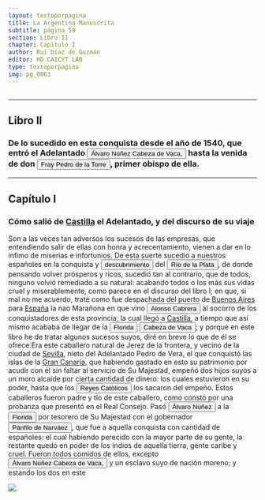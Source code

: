 ```yaml
---
layout: textoporpagina
title: La Argentina Manuscrita
subtitle: página 59
section: Libro II
chapter: Capítulo I
author: Rui Díaz de Guzmán
editor: HD CAICYT LAB
type: textoporpagina
img: pg_0063
---
```


<div class="row">
    <div class="column">
<hr><h2>Libro II</h2><h3>De lo sucedido en esta conquista desde el año de 1540, que entró el Adelantado <button class="balloon" data-balloon-pos="up" data-balloon-length="large" data-balloon="Álvar Núñez Cabeza de Vaca (Jerez de la Frontera, 1488/1490 - Sevilla, 27 de mayo de 1559) fue un descubridor y conquistador español que exploró la costa sur de Norteamérica desde la actual Florida pasando por Alabama, Misisipi y Luisiana y se adentró en Texas, Nuevo México, Arizona y en el norte de México hasta llegar al Golfo de California, territorios que pasaron a anexionarse al Imperio Español dentro del Virreinato de Nueva España. El rey Carlos I de España le otorgó el título de Segundo Adelantado y lo nombró capitán general y gobernador del Río de la Plata, Paranáguazu y sus anexos, fue el primer europeo en llegar a las cataratas del Iguazú y que exploró el curso del río Paraguay.Fue el primer europeo del cual tenemos pruebas documentales respecto de sus exploraciones en la región de las cataratas del Iguazú. Están documentadas numerosas referencias sobre entradas que antiguos náufragos de los barcos de Juan Díaz de Solís (1470-1516) y Rodrigo de Acuña habrían realizado en la zona, siendo la más famosa la de Alejo o Aleixo García.Cabeza de Vaca llegó a la isla de Santa Catalina en 1541 y de allí entró en tierra firme con el objetivo de alcanzar la ciudad de Asunción del Paraguay. La misma se había convertido en el centro de la conquista del Río de la Plata. Si bien los conquistadores viejos de la expedición de Pedro de Mendoza aceptaron sus credenciales cuando entró en la ciudad en 1542, las políticas que Cabeza de Vaca intentó instalar en la región rápidamente entraron en conflicto con aquellas que pretendían sostener sus fundadores y primeros conquistadores. La situación se deterioró progresivamente hasta que, después de una fracasada entrada al Gran Chaco, Cabeza de Vaca fue encarcelado y luego expulsado de la provincia en 1545.Tras regresar a España, el antiguo adelantado debió responder a los procesos que contra él entablaron los conquistadores del Río de la Plata y el propio fiscal del rey, que se extendieron hasta entrada la década de 1550. Si bien Álvar Núñez no logró recuperar la gobernación del Río de la Plata, tampoco debió enfretar las penas que originalmente se le habían impuesto (multas y un temido destierro a Argel). Una clara señal de cierto beneplácito regio respecto de sus acciones en Indias es la reedición, en 1555, de su Relación (Zamora, 1542) acompañada de un nuevo libro titulado Comentarios (valladolid, 1555). Este último constituye la primera obra historiográfica de largo aliento sobre la conquista del Río de la Plata, considerando en particular el período de su gobernación.BibliografíaAdorno, Rolena; Pautz, Patrick Charles, Álvar Núñez Cabeza de Vaca. His Account, his Life, and the Expedition of Pánfilo de Narváez, Lincoln y Londres, University of Nebraska Press, 1999. Tres Tomos.FuentesÁlvar Núñez Cabeza de Vaca, La relación que dio Alvar Núñez Cabeça de Vaca de lo acaecido en las Indias en la armada donde iua por gobernador Panfhilo de Narváez desde el año veinte y siete hasta el año treinta y seis que volvió a Sevilla con tres de su compañía, Zamora, 1542.Álvar Núñez Cabeza de Vaca, La relación y comentarios del Gobernador Álvar Núñez Cabeça de Vaca, de lo acaecido en las dos jornadas que hizo a las Indias, Valladolid, 1555.">Álvaro Núñez Cabeza de Vaca,</button> hasta la venida de don <button class="balloon" data-balloon-pos="up" data-balloon-length="large" data-balloon="Clérigo español nacido en Baeza, España.Llegó a América en 1556 y se hizo amigo de Domingo de Irala tomando parte en sus luchas politicas, en exploraciones y conquistas.Fue nombrado obispo de la ciudad de la Asunción en el Paraguay.Cruzó el Chaco, (extensa region entre los Andes y Paraguay) y estuvo presente en la fundación de Santa Cruz de la Sierra y en Chusisaca.Cuando volvió a la Asunción se enemistó con Felipe de Cáceres, y su enemistad terminó cuando Cáceres lo tomo presó, lo condenó y dictó sentencia a ser devuelto a España.En espera de la llegada del barco, Felipe de Cáceres quiso vigilarlo muy de cerca. Tal era su celo que lo sujetó con cadenas que se comunicaba a través de un orificio en la pared con sus aposentos.Esta extricta vigilancia continuó hasta la llegada del barco para su traslado a España que, como era natural, quiso compañarlo en el viaje.Pero el barco naufragó a la altura de las costas de Brasil, Felipe de Cáceres murió y Pedro Fernández de la Torre recobró la libertad.http://www.ranimirum.com/conquistadores/fernandez6.htm">Fray Pedro de la Torre</button>, primer obispo de ella.</h3><hr><h2>Capítulo I</h2><h3>Cómo salió de <a href="https://recogito.pelagios.org/document/wzqxhk0h3vpikm/part/1/edit#03143950-37db-4519-a78f-0efe498cd6d6" target="_blank">Castilla</a> el Adelantado, y del discurso de su viaje</h3><p>Son a las veces tan adversos los sucesos de las empresas, que entendiendo salir de ellas con honra y acrecentamiento, vienen a dar en lo ínfimo de miserias e infortunios. De esta suerte sucedió a nuestros españoles en la conquista y <button class="balloon" data-balloon-pos="up" data-balloon-length="large" data-balloon="Se refiere a la primera expedición que documenta con certeza el descubrimiento del Río de la Plata,​ realizada al mando del piloto mayor Juan Díaz de Solís, entre 1515 y 1516, por orden del rey Fernando el Católico. La intención de llegar a las islas Molucas descubriendo un paso entre los océanos Atlántico y Pacífico, se vio frustrada por la muerte de Díaz de Solís en el río de la Plata, debiéndose retornar a España. La expedición realizó la formal toma de posesión para España de los territorios que le correspondían al sur del Brasil portugués de acuerdo al Tratado de Tordesillas.">descubrimiento</button> del <a href="https://recogito.pelagios.org/document/wzqxhk0h3vpikm/part/1/edit#0e8dadd5-54cc-4adf-8ffc-bcf116cc10c1" target="_blank"><button class="balloon" data-balloon-pos="up" data-balloon-length="large" data-balloon="Refiere a la Provincia del Río de la Plata, un espacio creado a partir de las capitulaciones que firmó el primer adelantado Pedro de Mendoza con Carlos I en 1534.La misma limitaba al norte con los territorios otorgados a Diego de Almagro, ocupando una franja que se extendería entre el Mar del Sur y el Mar Océano Austral. La exploración y ocupación efectiva del terreno delimitarían el espacio de la provincia del Río de la Plata al sector atlántico y específicamente, al eje fluvial Paraná-Plata">Río de la Plata</button></a>, de donde pensando volver prósperos y ricos, sucedió tan al contrario, que de todos, ninguno volvió remediado a su natural: acabando todos o los más sus vidas cruel y miserablemente, como parece en el discurso del libro I; en que, si mal no me acuerdo, traté como fue despachada del puerto de <a href="https://recogito.pelagios.org/document/wzqxhk0h3vpikm/part/1/edit#40801d63-919e-4a09-a475-10c3170d02a8" target="_blank">Buenos Aires</a> para <a href="https://recogito.pelagios.org/document/wzqxhk0h3vpikm/part/1/edit#4b7269ac-4243-4d4e-b200-8b9cbc666c0d" target="_blank">España</a> la nao Marañona en que vino <button class="balloon" data-balloon-pos="up" data-balloon-length="large" data-balloon="Conquistador español.Fue lugarteniente de Pedro de Mendoza en la expedición de 1536.Estaba loco y debido a su enfermedad abandonó esta expedición y en vez de dirigirse a Rio de la Plata con su nave, lo hizo hacia Santo Domingo.Fue fatal para Pedro de Mendoza ya que se vió obligado a retrasar la expedición y lo esperó inútilmente en Rio de la Plata, sin embargo ello dió origen a la fundación de lo que seria mas tarde la ciudad de Buenos Aires en 1535. Alonso Cabrera sin embargo llegó a Rio de la Plata tres años mas tarde, en 1538, a la ciudad recién fundada de Buenos Aires y sembró el desconcierto entre los conquistadores y sus habitantes.Convenció a Domingo de Irala en incendiar Buenos Aires, para así verse obligados los colonos a trasladarse a la Asunción y él estar mas cerca de Sierra de la Plata.Se incendió la ciudad en 1538 a los tres años de su fundación.Una vez trasladado a la Asunción, Alonso Cabrera instigó para quitar el mando a Alvar Nuñez Cabeza de Vaca, al que acusaba de traidor y de rebelarse contra el rey de España.De regreso en España enloqueció de forma definitiva y mató a su mujer.Murió en el olvido.">Alonso Cabrera</button> al socorro de los conquistadores de esta provincia; la cual llegó a <a href="https://recogito.pelagios.org/document/wzqxhk0h3vpikm/part/1/edit#b60ea8cb-31ef-4118-b3ba-73b5aaf33455" target="_blank">Castilla</a>, a tiempo que así mismo acababa de llegar de la <a href="https://recogito.pelagios.org/document/wzqxhk0h3vpikm/part/1/edit#76300dfa-1cd5-4033-bfb1-1ab1823205fe" target="_blank"><button class="balloon" data-balloon-pos="up" data-balloon-length="large" data-balloon="No sé a que lugar exacto refiere">Florida</button></a> <button class="balloon" data-balloon-pos="up" data-balloon-length="large" data-balloon="Álvar Núñez Cabeza de Vaca (Jerez de la Frontera, 1488/1490 - Sevilla, 27 de mayo de 1559) fue un descubridor y conquistador español que exploró la costa sur de Norteamérica desde la actual Florida pasando por Alabama, Misisipi y Luisiana y se adentró en Texas, Nuevo México, Arizona y en el norte de México hasta llegar al Golfo de California, territorios que pasaron a anexionarse al Imperio Español dentro del Virreinato de Nueva España. El rey Carlos I de España le otorgó el título de Segundo Adelantado y lo nombró capitán general y gobernador del Río de la Plata, Paranáguazu y sus anexos, fue el primer europeo en llegar a las cataratas del Iguazú y que exploró el curso del río Paraguay.Fue el primer europeo del cual tenemos pruebas documentales respecto de sus exploraciones en la región de las cataratas del Iguazú. Están documentadas numerosas referencias sobre entradas que antiguos náufragos de los barcos de Juan Díaz de Solís (1470-1516) y Rodrigo de Acuña habrían realizado en la zona, siendo la más famosa la de Alejo o Aleixo García.Cabeza de Vaca llegó a la isla de Santa Catalina en 1541 y de allí entró en tierra firme con el objetivo de alcanzar la ciudad de Asunción del Paraguay. La misma se había convertido en el centro de la conquista del Río de la Plata. Si bien los conquistadores viejos de la expedición de Pedro de Mendoza aceptaron sus credenciales cuando entró en la ciudad en 1542, las políticas que Cabeza de Vaca intentó instalar en la región rápidamente entraron en conflicto con aquellas que pretendían sostener sus fundadores y primeros conquistadores. La situación se deterioró progresivamente hasta que, después de una fracasada entrada al Gran Chaco, Cabeza de Vaca fue encarcelado y luego expulsado de la provincia en 1545.Tras regresar a España, el antiguo adelantado debió responder a los procesos que contra él entablaron los conquistadores del Río de la Plata y el propio fiscal del rey, que se extendieron hasta entrada la década de 1550. Si bien Álvar Núñez no logró recuperar la gobernación del Río de la Plata, tampoco debió enfretar las penas que originalmente se le habían impuesto (multas y un temido destierro a Argel). Una clara señal de cierto beneplácito regio respecto de sus acciones en Indias es la reedición, en 1555, de su Relación (Zamora, 1542) acompañada de un nuevo libro titulado Comentarios (valladolid, 1555). Este último constituye la primera obra historiográfica de largo aliento sobre la conquista del Río de la Plata, considerando en particular el período de su gobernación.BibliografíaAdorno, Rolena; Pautz, Patrick Charles, Álvar Núñez Cabeza de Vaca. His Account, his Life, and the Expedition of Pánfilo de Narváez, Lincoln y Londres, University of Nebraska Press, 1999. Tres Tomos.FuentesÁlvar Núñez Cabeza de Vaca, La relación que dio Alvar Núñez Cabeça de Vaca de lo acaecido en las Indias en la armada donde iua por gobernador Panfhilo de Narváez desde el año veinte y siete hasta el año treinta y seis que volvió a Sevilla con tres de su compañía, Zamora, 1542.Álvar Núñez Cabeza de Vaca, La relación y comentarios del Gobernador Álvar Núñez Cabeça de Vaca, de lo acaecido en las dos jornadas que hizo a las Indias, Valladolid, 1555.">Cabeza de Vaca</button>; y porque en este libro he de tratar algunos sucesos suyos, diré en breve lo que de él se ofrece.Era este caballero natural de Jerez de la frontera, y vecino de la ciudad de <a href="https://recogito.pelagios.org/document/wzqxhk0h3vpikm/part/1/edit#d042f578-f92c-4273-a8df-1d36610e6c03" target="_blank">Sevilla</a>, nieto del Adelantado Pedro de Vera, el que conquistó las islas de la <a href="https://recogito.pelagios.org/document/wzqxhk0h3vpikm/part/1/edit#ae6803e7-9f56-43cf-acd7-b6d577685156" target="_blank">Gran Canaria</a>, que habiendo gastado en esto su patrimonio por acudir con él sin faltar al servicio de Su Majestad, empeñó dos hijos suyos a un moro alcaide por cierta cantidad de dinero: los cuales estuvieron en su poder, hasta que los <button class="balloon" data-balloon-pos="up" data-balloon-length="large" data-balloon="Los Reyes Católicos fue la denominación que recibieron los esposos Fernando II de Aragón e Isabel I de Castilla, soberanos de la Corona de Castilla (1474-1504) y de la Corona de Aragón (1479-1516).Los reyes accedieron al trono de Castilla tras la Guerra de Sucesión Castellana (1475-1479) contra los partidarios de la princesa Juana, apodada &quot;la Beltraneja&quot;, hija del rey Enrique IV de Castilla. En 1479 Fernando heredó el trono de Aragón al morir su padre, el rey Juan II de Aragón. Isabel y Fernando reinaron juntos hasta la muerte de ella en 1504. Entonces Fernando quedó únicamente como rey de Aragón, pasando Castilla a su hija Juana, apodada &quot;la Loca&quot;, y a su marido, Felipe de Austria, apodado &quot;el Hermoso&quot;, Archiduque de Austria, duque de Borgoña y conde de Flandes, perteneciente a la casa de Habsburgo. Sin embargo Fernando no renunció a controlar Castilla y, tras morir Felipe en 1506 y ser declarada Juana incapaz, consiguió ser nombrado regente del reino hasta su muerte en 1516.">Reyes Católicos</button> los sacaron del empeño. Estos caballeros fueron padre y tío de este caballero, como constó por una probanza que presentó en el Real Consejo. Pasó <button class="balloon" data-balloon-pos="up" data-balloon-length="large" data-balloon="Álvar Núñez Cabeza de Vaca (Jerez de la Frontera, 1488/1490 - Sevilla, 27 de mayo de 1559) fue un descubridor y conquistador español que exploró la costa sur de Norteamérica desde la actual Florida pasando por Alabama, Misisipi y Luisiana y se adentró en Texas, Nuevo México, Arizona y en el norte de México hasta llegar al Golfo de California, territorios que pasaron a anexionarse al Imperio Español dentro del Virreinato de Nueva España. El rey Carlos I de España le otorgó el título de Segundo Adelantado y lo nombró capitán general y gobernador del Río de la Plata, Paranáguazu y sus anexos, fue el primer europeo en llegar a las cataratas del Iguazú y que exploró el curso del río Paraguay.Fue el primer europeo del cual tenemos pruebas documentales respecto de sus exploraciones en la región de las cataratas del Iguazú. Están documentadas numerosas referencias sobre entradas que antiguos náufragos de los barcos de Juan Díaz de Solís (1470-1516) y Rodrigo de Acuña habrían realizado en la zona, siendo la más famosa la de Alejo o Aleixo García.Cabeza de Vaca llegó a la isla de Santa Catalina en 1541 y de allí entró en tierra firme con el objetivo de alcanzar la ciudad de Asunción del Paraguay. La misma se había convertido en el centro de la conquista del Río de la Plata. Si bien los conquistadores viejos de la expedición de Pedro de Mendoza aceptaron sus credenciales cuando entró en la ciudad en 1542, las políticas que Cabeza de Vaca intentó instalar en la región rápidamente entraron en conflicto con aquellas que pretendían sostener sus fundadores y primeros conquistadores. La situación se deterioró progresivamente hasta que, después de una fracasada entrada al Gran Chaco, Cabeza de Vaca fue encarcelado y luego expulsado de la provincia en 1545.Tras regresar a España, el antiguo adelantado debió responder a los procesos que contra él entablaron los conquistadores del Río de la Plata y el propio fiscal del rey, que se extendieron hasta entrada la década de 1550. Si bien Álvar Núñez no logró recuperar la gobernación del Río de la Plata, tampoco debió enfretar las penas que originalmente se le habían impuesto (multas y un temido destierro a Argel). Una clara señal de cierto beneplácito regio respecto de sus acciones en Indias es la reedición, en 1555, de su Relación (Zamora, 1542) acompañada de un nuevo libro titulado Comentarios (valladolid, 1555). Este último constituye la primera obra historiográfica de largo aliento sobre la conquista del Río de la Plata, considerando en particular el período de su gobernación.BibliografíaAdorno, Rolena; Pautz, Patrick Charles, Álvar Núñez Cabeza de Vaca. His Account, his Life, and the Expedition of Pánfilo de Narváez, Lincoln y Londres, University of Nebraska Press, 1999. Tres Tomos.FuentesÁlvar Núñez Cabeza de Vaca, La relación que dio Alvar Núñez Cabeça de Vaca de lo acaecido en las Indias en la armada donde iua por gobernador Panfhilo de Narváez desde el año veinte y siete hasta el año treinta y seis que volvió a Sevilla con tres de su compañía, Zamora, 1542.Álvar Núñez Cabeza de Vaca, La relación y comentarios del Gobernador Álvar Núñez Cabeça de Vaca, de lo acaecido en las dos jornadas que hizo a las Indias, Valladolid, 1555.">Álvaro Núñez</button> a la <a href="https://recogito.pelagios.org/document/wzqxhk0h3vpikm/part/1/edit#b5e46979-9011-4b0b-82c0-7f35cc1a2778" target="_blank"><button class="balloon" data-balloon-pos="up" data-balloon-length="large" data-balloon="No sé a que lugar exacto refiere">Florida</button></a> por tesorero de Su Majestad con el gobernador <button class="balloon" data-balloon-pos="up" data-balloon-length="large" data-balloon="Nació en 1470 en Navalmanzano, Segovia, España. Conquistador y militar español. Participó en la conquista de Cuba. Nombrado Adelantado y Gobernador de La Florida.">Pánfilo de Narváez</button>, que fue a aquella conquista con cantidad de españoles: el cual habiendo perecido con la mayor parte de su gente, la restante quedó en poder de los indios de aquella tierra, gente caribe y cruel. Fueron todos comidos de ellos, excepto <button class="balloon" data-balloon-pos="up" data-balloon-length="large" data-balloon="Álvar Núñez Cabeza de Vaca (Jerez de la Frontera, 1488/1490 - Sevilla, 27 de mayo de 1559) fue un descubridor y conquistador español que exploró la costa sur de Norteamérica desde la actual Florida pasando por Alabama, Misisipi y Luisiana y se adentró en Texas, Nuevo México, Arizona y en el norte de México hasta llegar al Golfo de California, territorios que pasaron a anexionarse al Imperio Español dentro del Virreinato de Nueva España. El rey Carlos I de España le otorgó el título de Segundo Adelantado y lo nombró capitán general y gobernador del Río de la Plata, Paranáguazu y sus anexos, fue el primer europeo en llegar a las cataratas del Iguazú y que exploró el curso del río Paraguay.Fue el primer europeo del cual tenemos pruebas documentales respecto de sus exploraciones en la región de las cataratas del Iguazú. Están documentadas numerosas referencias sobre entradas que antiguos náufragos de los barcos de Juan Díaz de Solís (1470-1516) y Rodrigo de Acuña habrían realizado en la zona, siendo la más famosa la de Alejo o Aleixo García.Cabeza de Vaca llegó a la isla de Santa Catalina en 1541 y de allí entró en tierra firme con el objetivo de alcanzar la ciudad de Asunción del Paraguay. La misma se había convertido en el centro de la conquista del Río de la Plata. Si bien los conquistadores viejos de la expedición de Pedro de Mendoza aceptaron sus credenciales cuando entró en la ciudad en 1542, las políticas que Cabeza de Vaca intentó instalar en la región rápidamente entraron en conflicto con aquellas que pretendían sostener sus fundadores y primeros conquistadores. La situación se deterioró progresivamente hasta que, después de una fracasada entrada al Gran Chaco, Cabeza de Vaca fue encarcelado y luego expulsado de la provincia en 1545.Tras regresar a España, el antiguo adelantado debió responder a los procesos que contra él entablaron los conquistadores del Río de la Plata y el propio fiscal del rey, que se extendieron hasta entrada la década de 1550. Si bien Álvar Núñez no logró recuperar la gobernación del Río de la Plata, tampoco debió enfretar las penas que originalmente se le habían impuesto (multas y un temido destierro a Argel). Una clara señal de cierto beneplácito regio respecto de sus acciones en Indias es la reedición, en 1555, de su Relación (Zamora, 1542) acompañada de un nuevo libro titulado Comentarios (valladolid, 1555). Este último constituye la primera obra historiográfica de largo aliento sobre la conquista del Río de la Plata, considerando en particular el período de su gobernación.BibliografíaAdorno, Rolena; Pautz, Patrick Charles, Álvar Núñez Cabeza de Vaca. His Account, his Life, and the Expedition of Pánfilo de Narváez, Lincoln y Londres, University of Nebraska Press, 1999. Tres Tomos.FuentesÁlvar Núñez Cabeza de Vaca, La relación que dio Alvar Núñez Cabeça de Vaca de lo acaecido en las Indias en la armada donde iua por gobernador Panfhilo de Narváez desde el año veinte y siete hasta el año treinta y seis que volvió a Sevilla con tres de su compañía, Zamora, 1542.Álvar Núñez Cabeza de Vaca, La relación y comentarios del Gobernador Álvar Núñez Cabeça de Vaca, de lo acaecido en las dos jornadas que hizo a las Indias, Valladolid, 1555.">Álvaro Núñez Cabeza de Vaca,</button> y un esclavo suyo de nación moreno; y estando los dos en este </p></div>

<div class="column">
<a href="{{site.baseurl}}/assets/img/argentina_manuscrita/{{page.img}}.jpg"><img src="{{site.baseurl}}/assets/img/argentina_manuscrita/{{page.img}}.jpg"></a>
</div>
</div>